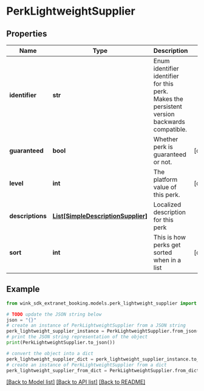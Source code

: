 # PerkLightweightSupplier


## Properties

Name | Type | Description | Notes
------------ | ------------- | ------------- | -------------
**identifier** | **str** | Enum identifier identifier for this perk. Makes the persistent version backwards compatible. | 
**guaranteed** | **bool** | Whether perk is guaranteed or not. | [optional] 
**level** | **int** | The platform value of this perk. | [optional] 
**descriptions** | [**List[SimpleDescriptionSupplier]**](SimpleDescriptionSupplier.md) | Localized description for this perk | 
**sort** | **int** | This is how perks get sorted when in a list | [optional] 

## Example

```python
from wink_sdk_extranet_booking.models.perk_lightweight_supplier import PerkLightweightSupplier

# TODO update the JSON string below
json = "{}"
# create an instance of PerkLightweightSupplier from a JSON string
perk_lightweight_supplier_instance = PerkLightweightSupplier.from_json(json)
# print the JSON string representation of the object
print(PerkLightweightSupplier.to_json())

# convert the object into a dict
perk_lightweight_supplier_dict = perk_lightweight_supplier_instance.to_dict()
# create an instance of PerkLightweightSupplier from a dict
perk_lightweight_supplier_from_dict = PerkLightweightSupplier.from_dict(perk_lightweight_supplier_dict)
```
[[Back to Model list]](../README.md#documentation-for-models) [[Back to API list]](../README.md#documentation-for-api-endpoints) [[Back to README]](../README.md)


